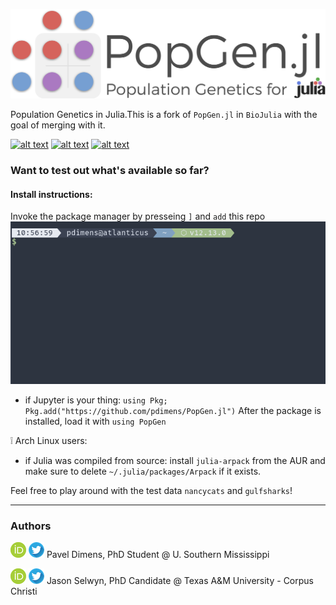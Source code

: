 ![logo](docs/img/logo.png)

Population Genetics in Julia.This is a fork of `PopGen.jl` in `BioJulia` with the goal of merging with it. 

[![alt text](https://img.shields.io/badge/docs-stable-informational?style=for-the-badge&logo=Read%20The%20Docs)](https://pdimens.github.io/PopGen.jl/stable) [![alt text](https://img.shields.io/badge/docs-latest-75ae6c?style=for-the-badge&logo=Read%20The%20Docs)](https://pdimens.github.io/PopGen.jl/latest) [![alt text](https://img.shields.io/badge/slack-join%20PopGen.jl-9d72b1?style=for-the-badge&logo=slack)](https://pdimens.github.io/PopGen.jl/community/)



### Want to test out what's available so far?

#### Install instructions:
Invoke the package manager by presseing `]` and `add` this repo
![install_instructions](docs/img/install.gif)
- if Jupyter is your thing: `using Pkg; Pkg.add("https://github.com/pdimens/PopGen.jl")`
After the package is installed, load it with `using PopGen`

:grey_exclamation: Arch Linux users:

- if Julia was compiled from source: install `julia-arpack` from the AUR and make sure to delete `~/.julia/packages/Arpack` if it exists.

Feel free to play around with the test data `nancycats` and `gulfsharks`!



---------

### Authors

[![alt text](docs/img/orcid.png)](https://orcid.org/0000-0003-3823-0373) [![alt text](docs/img/twitter.png)](https://twitter.com/PVDimens) Pavel Dimens, PhD Student @ U. Southern Mississippi

[![alt text](docs/img/orcid.png)](http://orcid.org/0000-0002-9100-217X) [![alt text](docs/img/twitter.png)](https://twitter.com/JasonSelwyn) Jason Selwyn, PhD Candidate @ Texas A&M University - Corpus Christi 
